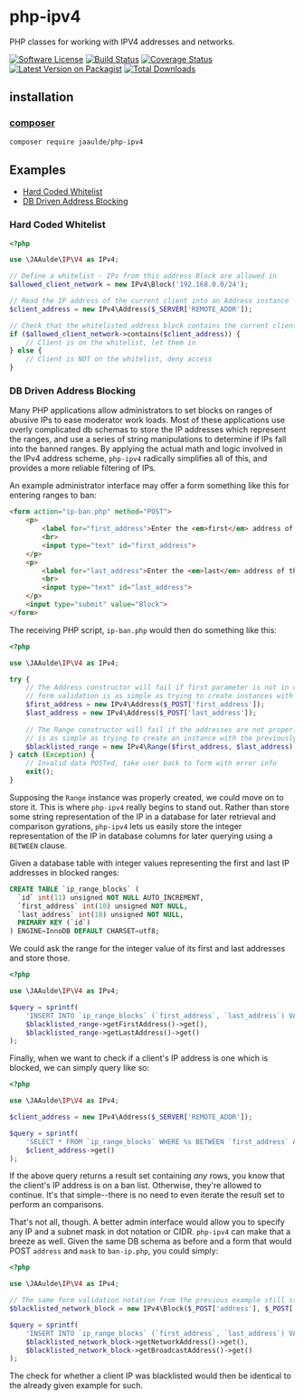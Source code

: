 # php-ipv4
PHP classes for working with IPV4 addresses and networks.

[![Software License](https://img.shields.io/badge/license-MIT-brightgreen.svg?style=flat-square)](LICENSE.md)
[![Build Status](https://travis-ci.org/JAAulde/php-ipv4.svg?branch=master)](https://travis-ci.org/JAAulde/php-ipv4)
[![Coverage Status](https://coveralls.io/repos/JAAulde/php-ipv4/badge.svg?branch=master)](https://coveralls.io/r/JAAulde/php-ipv4?branch=master)
[![Latest Version on Packagist](https://img.shields.io/packagist/v/JAAulde/php-ipv4.svg?style=flat-square)](https://packagist.org/packages/JAAulde/php-ipv4)
[![Total Downloads](https://img.shields.io/packagist/dt/JAAulde/php-ipv4.svg?style=flat-square)](https://packagist.org/packages/JAAulde/php-ipv4)

## installation
### [composer](https://getcomposer.org)
```bash
composer require jaaulde/php-ipv4
```

## Examples
- [Hard Coded Whitelist](#user-content-hard-coded-whitelist)
- [DB Driven Address Blocking](#user-content-db-driven-address-blocking)

### Hard Coded Whitelist
```php
<?php

use \JAAulde\IP\V4 as IPv4;

// Define a whitelist - IPs from this address Block are allowed in
$allowed_client_network = new IPv4\Block('192.168.0.0/24');

// Read the IP address of the current client into an Address instance
$client_address = new IPv4\Address($_SERVER['REMOTE_ADDR']);

// Check that the whitelisted address block contains the current client IP
if ($allowed_client_network->contains($client_address)) {
    // Client is on the whitelist, let them in
} else {
    // Client is NOT on the whitelist, deny access
}
```

### DB Driven Address Blocking
Many PHP applications allow administrators to set blocks on ranges of abusive IPs to ease moderator work loads. Most of these applications use overly complicated db schemas to store the IP addresses which represent the ranges, and use a series of string manipulations to determine if IPs fall into the banned ranges. By applying the actual math and logic involved in the IPv4 address scheme, `php-ipv4` radically simplifies all of this, and provides a more reliable filtering of IPs.

An example administrator interface may offer a form something like this for entering ranges to ban:
```html
<form action="ip-ban.php" method="POST">
    <p>
        <label for="first_address">Enter the <em>first</em> address of the range to block:</label>
        <br>
        <input type="text" id="first_address">
    </p>
    <p>
        <label for="last_address">Enter the <em>last</em> address of the range to block:</label>
        <br>
        <input type="text" id="last_address">
    </p>
    <input type="submit" value="Block">
</form>
```

The receiving PHP script, `ip-ban.php` would then do something like this:
```php
<?php

use \JAAulde\IP\V4 as IPv4;

try {
    // The Address constructor will fail if first parameter is not in correct format, so
    // form validation is as simple as trying to create instances with the POSted data
    $first_address = new IPv4\Address($_POST['first_address']);
    $last_address = new IPv4\Address($_POST['last_address']);
    
    // The Range constructor will fail if the addresses are not properly ordered, so form validation
    // is as simple as trying to create an instance with the previously created Address instances
    $blacklisted_range = new IPv4\Range($first_address, $last_address);
} catch (Exception) {
    // Invalid data POSTed, take user back to form with error info
    exit();
}
```

Supposing the `Range` instance was properly created, we could move on to store it. This is where `php-ipv4` really begins to stand out. Rather than store some string representation of the IP in a database for later retrieval and comparison gyrations, `php-ipv4` lets us easily store the integer representation of the IP in database columns for later querying using a `BETWEEN` clause.

Given a database table with integer values representing the first and last IP addresses in blocked ranges:
```sql
CREATE TABLE `ip_range_blocks` (
  `id` int(11) unsigned NOT NULL AUTO_INCREMENT,
  `first_address` int(10) unsigned NOT NULL,
  `last_address` int(10) unsigned NOT NULL,
  PRIMARY KEY (`id`)
) ENGINE=InnoDB DEFAULT CHARSET=utf8;
```

We could ask the range for the integer value of its first and last addresses and store those.
```php
<?php

use \JAAulde\IP\V4 as IPv4;

$query = sprintf(
    'INSERT INTO `ip_range_blocks` (`first_address`, `last_address`) VALUES (%s, %s);',
    $blacklisted_range->getFirstAddress()->get(),
    $blacklisted_range->getLastAddress()->get()
);
```

Finally, when we want to check if a client's IP address is one which is blocked, we can simply query like so:
```php
<?php

use \JAAulde\IP\V4 as IPv4;

$client_address = new IPv4\Address($_SERVER['REMOTE_ADDR']);

$query = sprintf(
    'SELECT * FROM `ip_range_blocks` WHERE %s BETWEEN `first_address` AND `last_address`;',
    $client_address->get()
);
```

If the above query returns a result set containing _any_ rows, you know that the client's IP address is on a ban list. Otherwise, they're allowed to continue. It's that simple--there is no need to even iterate the result set to perform an comparisons.

That's not all, though. A better admin interface would allow you to specify any IP and a subnet mask in dot notation or CIDR. `php-ipv4` can make that a breeze as well. Given the same DB schema as before and a form that would POST `address` and `mask` to `ban-ip.php`, you could simply:
```php
<?php

use \JAAulde\IP\V4 as IPv4;

// The same form validation notation from the previous example still stands
$blacklisted_network_block = new IPv4\Block($_POST['address'], $_POST['mask']);

$query = sprintf(
    'INSERT INTO `ip_range_blocks` (`first_address`, `last_address`) VALUES (%s, %s);',
    $blacklisted_network_block->getNetworkAddress()->get(),
    $blacklisted_network_block->getBroadcastAddress()->get()
);
```

The check for whether a client IP was blacklisted would then be identical to the already given example for such.
